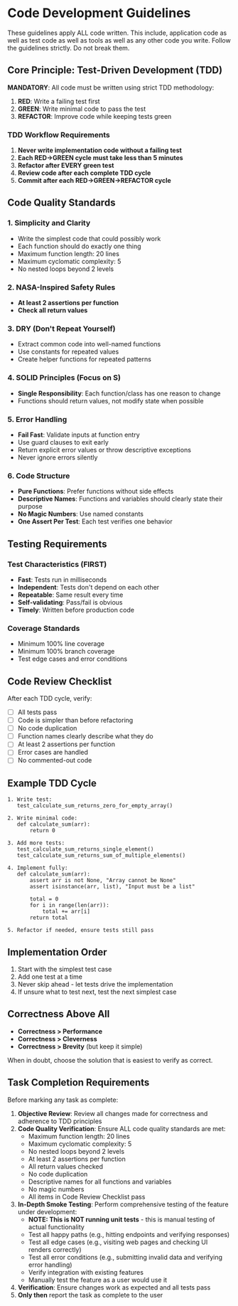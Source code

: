 # Code Development Guidelines
These guidelines apply ALL code written. This include, application code as well as test code as well as tools as well as any other code you write. Follow the guidelines strictly. Do not break them. 

## Core Principle: Test-Driven Development (TDD)

**MANDATORY**: All code must be written using strict TDD methodology:
1. **RED**: Write a failing test first
2. **GREEN**: Write minimal code to pass the test
3. **REFACTOR**: Improve code while keeping tests green

### TDD Workflow Requirements

1. **Never write implementation code without a failing test**
2. **Each RED→GREEN cycle must take less than 5 minutes**
3. **Refactor after EVERY green test**
4. **Review code after each complete TDD cycle**
5. **Commit after each RED→GREEN→REFACTOR cycle**

## Code Quality Standards

### 1. Simplicity and Clarity
- Write the simplest code that could possibly work
- Each function should do exactly one thing
- Maximum function length: 20 lines
- Maximum cyclomatic complexity: 5
- No nested loops beyond 2 levels

### 2. NASA-Inspired Safety Rules
- **At least 2 assertions per function**
- **Check all return values**

### 3. DRY (Don't Repeat Yourself)
- Extract common code into well-named functions
- Use constants for repeated values
- Create helper functions for repeated patterns

### 4. SOLID Principles (Focus on S)
- **Single Responsibility**: Each function/class has one reason to change
- Functions should return values, not modify state when possible

### 5. Error Handling
- **Fail Fast**: Validate inputs at function entry
- Use guard clauses to exit early
- Return explicit error values or throw descriptive exceptions
- Never ignore errors silently

### 6. Code Structure
- **Pure Functions**: Prefer functions without side effects
- **Descriptive Names**: Functions and variables should clearly state their purpose
- **No Magic Numbers**: Use named constants
- **One Assert Per Test**: Each test verifies one behavior

## Testing Requirements

### Test Characteristics (FIRST)
- **Fast**: Tests run in milliseconds
- **Independent**: Tests don't depend on each other
- **Repeatable**: Same result every time
- **Self-validating**: Pass/fail is obvious
- **Timely**: Written before production code

### Coverage Standards
- Minimum 100% line coverage
- Minimum 100% branch coverage
- Test edge cases and error conditions

## Code Review Checklist

After each TDD cycle, verify:
- [ ] All tests pass
- [ ] Code is simpler than before refactoring
- [ ] No code duplication
- [ ] Function names clearly describe what they do
- [ ] At least 2 assertions per function
- [ ] Error cases are handled
- [ ] No commented-out code

## Example TDD Cycle

```
1. Write test:
   test_calculate_sum_returns_zero_for_empty_array()
   
2. Write minimal code:
   def calculate_sum(arr):
       return 0
       
3. Add more tests:
   test_calculate_sum_returns_single_element()
   test_calculate_sum_returns_sum_of_multiple_elements()
   
4. Implement fully:
   def calculate_sum(arr):
       assert arr is not None, "Array cannot be None"
       assert isinstance(arr, list), "Input must be a list"
       
       total = 0
       for i in range(len(arr)):
           total += arr[i]
       return total
       
5. Refactor if needed, ensure tests still pass
```

## Implementation Order

1. Start with the simplest test case
2. Add one test at a time
3. Never skip ahead - let tests drive the implementation
4. If unsure what to test next, test the next simplest case

## Correctness Above All

- **Correctness > Performance**
- **Correctness > Cleverness**
- **Correctness > Brevity** (but keep it simple)

When in doubt, choose the solution that is easiest to verify as correct.

## Task Completion Requirements

Before marking any task as complete:
1. **Objective Review**: Review all changes made for correctness and adherence to TDD principles
2. **Code Quality Verification**: Ensure ALL code quality standards are met:
   - Maximum function length: 20 lines
   - Maximum cyclomatic complexity: 5
   - No nested loops beyond 2 levels
   - At least 2 assertions per function
   - All return values checked
   - No code duplication
   - Descriptive names for all functions and variables
   - No magic numbers
   - All items in Code Review Checklist pass
3. **In-Depth Smoke Testing**: Perform comprehensive testing of the feature under development:
   - **NOTE: This is NOT running unit tests** - this is manual testing of actual functionality
   - Test all happy paths (e.g., hitting endpoints and verifying responses)
   - Test all edge cases (e.g., visiting web pages and checking UI renders correctly)
   - Test all error conditions (e.g., submitting invalid data and verifying error handling)
   - Verify integration with existing features
   - Manually test the feature as a user would use it
4. **Verification**: Ensure changes work as expected and all tests pass
5. **Only then** report the task as complete to the user

